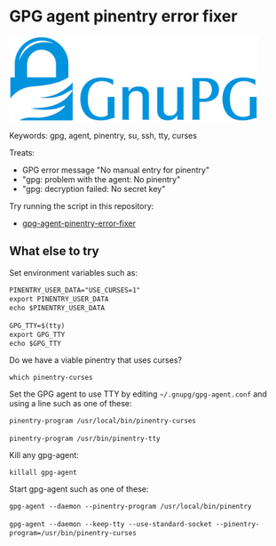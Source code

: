 # GPG agent pinentry error fixer

<img src="README.png" alt="GnuPG" width="450" height="153"/>

Keywords: gpg, agent, pinentry, su, ssh, tty, curses

Treats: 

 * GPG error message "No manual entry for pinentry"
 * "gpg: problem with the agent: No pinentry"
 * "gpg: decryption failed: No secret key"

Try running the script in this repository:

  * [gpg-agent-pinentry-error-fixer](gpg-agent-pinentry-error-fixer)


## What else to try

Set environment variables such as: 

    PINENTRY_USER_DATA="USE_CURSES=1"
    export PINENTRY_USER_DATA
    echo $PINENTRY_USER_DATA
    
    GPG_TTY=$(tty)
    export GPG_TTY
    echo $GPG_TTY
    
Do we have a viable pinentry that uses curses?

    which pinentry-curses

Set the GPG agent to use TTY by editing `~/.gnupg/gpg-agent.conf` and using a line such as one of these:
 
    pinentry-program /usr/local/bin/pinentry-curses

    pinentry-program /usr/bin/pinentry-tty

Kill any gpg-agent:

    killall gpg-agent

Start gpg-agent such as one of these:

    gpg-agent --daemon --pinentry-program /usr/local/bin/pinentry
    
    gpg-agent --daemon --keep-tty --use-standard-socket --pinentry-program=/usr/bin/pinentry-curses

